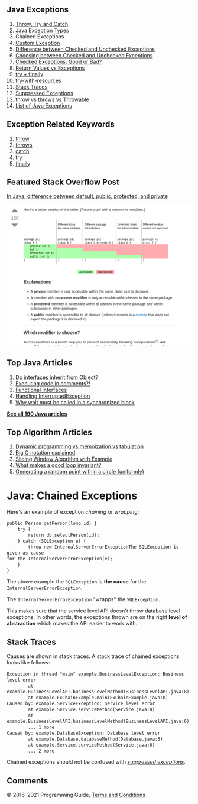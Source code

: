 



## Java Exceptions

1.  [Throw, Try and Catch](exceptions-throw-try-catch.html)
2.  [Java Exception Types](exception-types.html)
3.  Chained Exceptions
4.  [Custom Exception](custom-exception.html)
5.  [Difference between Checked and Unchecked Exceptions](difference-between-checked-and-unchecked-exceptions.html)
6.  [Choosing between Checked and Unchecked Exceptions](choosing-between-checked-and-unchecked-exceptions.html)
7.  [Checked Exceptions: Good or Bad?](checked-exceptions-good-or-bad.html)
8.  [Return Values vs Exceptions](return-values-vs-exceptions.html)
9.  [try + finally](try-finally.html)
10. [try-with-resources](try-with-resources.html)
11. [Stack Traces](stack-trace.html)
12. [Suppressed Exceptions](suppressed-exceptions.html)
13. [throw vs throws vs Throwable](throw-vs-throws-vs-throwable.html)
14. [List of Java Exceptions](list-of-java-exceptions.html)

## Exception Related Keywords

1.  [throw](throw.html)
2.  [throws](throws.html)
3.  [catch](catch.html)
4.  [try](try.html)
5.  [finally](finally.html)

## Featured Stack Overflow Post

[In Java, difference between default, public, protected, and private](https://stackoverflow.com/a/33627846/276052)

[<img src="../images/so-featured-33627846.png" alt="StackOverflow screenshot thumbnail" class="screenshot" />](https://stackoverflow.com/a/33627846/276052)



## Top Java Articles

1.  [Do interfaces inherit from Object?](do-interfaces-inherit-from-object.html)
2.  [Executing code in comments?!](executing-code-in-comments.html)
3.  [Functional Interfaces](functional-interfaces.html)
4.  [Handling InterruptedException](handling-interrupted-exceptions.html)
5.  [Why wait must be called in a synchronized block](why-wait-must-be-in-synchronized.html)

[**See all 190 Java articles**](index.html)

## Top Algorithm Articles

1.  [Dynamic programming vs memoization vs tabulation](../dynamic-programming-vs-memoization-vs-tabulation.html)
2.  [Big O notation explained](../big-o-notation-explained.html)
3.  [Sliding Window Algorithm with Example](../sliding-window-example.html)
4.  [What makes a good loop invariant?](../what-makes-a-good-loop-invariant.html)
5.  [Generating a random point within a circle (uniformly)](../random-point-within-circle.html)

# Java: Chained Exceptions

Here's an example of exception _chaining_ or _wrapping_:

    public Person getPerson(long id) {
        try {
            return db.selectPerson(id);
        } catch (SQLException e) {
            throw new InternalServerErrorExceptionThe SQLException is given as cause
    for the InternalServerErrorException(e);
        }
    }

The above example the `SQLException` is **the cause** for the `InternalServerErrorException`.

The `InternalServerErrorException` "wrapps" the `SQLException`.

This makes sure that the service level API doesn't throw database level exceptions. In other words, the exceptions thrown are on the right **level of abstraction** which makes the API easier to work with.

## Stack Traces

Causes are shown in stack traces. A stack trace of chained exceptions looks like follows:

    Exception in thread "main" example.BusinessLevelException: Business level error
            at example.BusinessLevelAPI.businessLevelMethod(BusinessLevelAPI.java:8)
            at example.ExChainExample.main(ExChainExample.java:8)
    Caused by: example.ServiceException: Service level error
            at example.Service.serviceMethod(Service.java:8)
            at example.BusinessLevelAPI.businessLevelMethod(BusinessLevelAPI.java:6)
            ... 1 more
    Caused by: example.DatabaseException: Database level error
            at example.Database.databaseMethod(Database.java:5)
            at example.Service.serviceMethod(Service.java:6)
            ... 2 more

Chained exceptions should not be confused with [_suppressed exceptions_](suppressed-exceptions.html).

## Comments



© 2016–2021 Programming.Guide, [Terms and Conditions](../terms-and-conditions.html)
